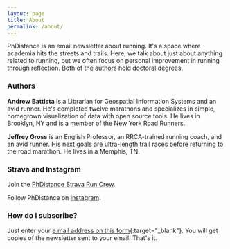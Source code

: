 ```yaml
---
layout: page
title: About
permalink: /about/
---
```


PhDistance is an email newsletter about running. It's a space where academia hits the streets and trails. Here, we talk about just about anything related to running, but we often focus on personal improvement in running through reflection. Both of the authors hold doctoral degrees.

### Authors

**Andrew Battista** is a Librarian for Geospatial Information Systems and an avid runner. He's completed twelve marathons and specializes in simple, homegrown visualization of data with open source tools. He lives in Brooklyn, NY and is a member of the New York Road Runners.

**Jeffrey Gross** is an English Professor, an RRCA-trained running coach, and an avid runner. His next goals are ultra-length trail races before returning to the road marathon. He lives in a Memphis, TN.

### Strava and Instagram

Join the [PhDistance Strava Run Crew](https://www.strava.com/clubs/PhDistance).

Follow PhDistance on [Instagram](https://www.instagram.com/phdistancerunning/).

### How do I subscribe?

Just enter your [e mail address on this form](https://forms.gle/NHEsBP1wo11yYrZj7){:target="_blank"}. You will get copies of the newsletter sent to your email. That's it.
